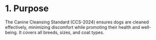 # 1. Purpose

The Canine Cleansing Standard (CCS-2024) ensures dogs are cleaned effectively, minimizing discomfort while promoting their health and well-being. It covers all breeds, sizes, and coat types.